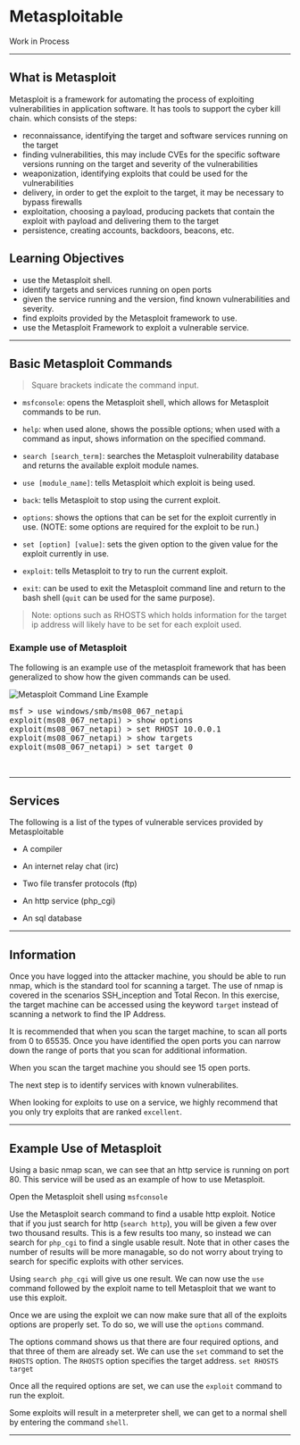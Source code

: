 # Metasploitable

Work in Process

---
## What is Metasploit
Metasploit is a framework for automating the process of exploiting vulnerabilities in application software. It has tools to support the cyber kill chain. which consists of the steps: 
- reconnaissance, identifying the target and software services running on the target
- finding vulnerabilities, this may include CVEs for the specific software versions running on the target and severity of the vulnerabilities
- weaponization, identifying exploits that could be used for the vulnerabilities
- delivery, in order to get the exploit to the target, it may be necessary to bypass firewalls
- exploitation, choosing a payload, producing packets that contain the exploit with payload and delivering them to the target
- persistence, creating accounts, backdoors, beacons, etc. 

## Learning Objectives
- use the Metasploit shell.
- identify targets and services running on open ports
- given the service running and the version, find known vulnerabilities and severity.
- find exploits provided by the Metasploit framework to use.
- use the Metasploit Framework to exploit a vulnerable service.

---

<h2 class="colH3"> Basic Metasploit Commands </h2>

> Square brackets indicate the command input.

- `msfconsole`: opens the Metasploit shell, which allows for Metasploit commands to be run.

- `help`: when used alone, shows the possible options; when used with a command as input, shows information on the specified command.

- `search [search_term]`: searches the Metasploit vulnerability database and returns the available exploit module names.

- `use [module_name]`: tells Metasploit which exploit is being used.

- `back`: tells Metasploit to stop using the current exploit.

- `options`: shows the options that can be set for the exploit currently in use. (NOTE: some options are required for the exploit to be run.)

- `set [option] [value]`: sets the given option to the given value for the exploit currently in use.

- `exploit`: tells Metasploit to try to run the current exploit.

- `exit`: can be used to exit the Metasploit command line and return to the bash shell (`quit` can be used for the same purpose).

> Note: options such as RHOSTS which holds information for the target ip address will likely have to be set for each exploit used.

### Example use of Metasploit

The following is an example use of the metasploit framework that has been generalized to show how the given commands can be used.

![Metasploit Command Line Example](/static/build/img/Metasploitable/m-h_example_cmd_line.png)
<pre>
msf > use windows/smb/ms08_067_netapi
exploit(ms08_067_netapi) > show options
exploit(ms08_067_netapi) > set RHOST 10.0.0.1
exploit(ms08_067_netapi) > show targets
exploit(ms08_067_netapi) > set target 0


</pre>

---

## Services

The following is a list of the types of vulnerable services provided by Metasploitable

- A compiler

- An internet relay chat (irc)

- Two file transfer protocols (ftp)

- An http service (php_cgi)

- An sql database

---

## Information

Once you have logged into the attacker machine, you should be able to run nmap, which is the standard tool for scanning a target. The use of nmap
is covered in the scenarios SSH_inception and Total Recon. In this exercise, the target machine can be accessed using the keyword `target` instead of scanning a network to find the IP Address.

It is recommended that when you scan the target machine, to scan all ports from 0 to 65535. Once you have identified the open ports you can narrow down the range of ports that you scan for additional information.

When you scan the target machine you should see 15 open ports.

The next step is to identify services with known vulnerabilites.

When looking for exploits to use on a service, we highly recommend that you only try exploits that are ranked `excellent`.

---

## Example Use of Metasploit

Using a basic nmap scan, we can see that an http service is running on port 80. This service will be used as an example of how to use Metasploit. 

Open the Metasploit shell using `msfconsole`

Use the Metasploit search command to find a usable http exploit. Notice that if you just search for http (`search http`), you will be given a few over two thousand results. This is a few results too many, so instead we can search for `php_cgi` to find a single usable result. Note that in other cases the number of results will be more managable, so do not worry about trying to search for specific exploits with other services.

Using `search php_cgi` will give us one result. We can now use the `use` command followed by the exploit name to tell Metasploit that we want to use this exploit.

Once we are using the exploit we can now make sure that all of the exploits options are properly set. To do so, we will use the `options` command.

The options command shows us that there are four required options, and that three of them are already set. We can use the `set` command to set the `RHOSTS` option. The `RHOSTS` option specifies the target address. `set RHOSTS target`

Once all the required options are set, we can use the `exploit` command to run the exploit.

Some exploits will result in a meterpreter shell, we can get to a normal shell by entering the command `shell`.

---
